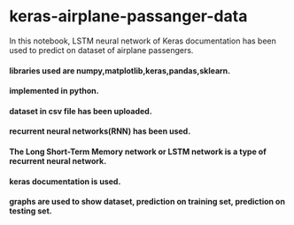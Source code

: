 # keras-airplane-passanger-data
In this notebook, LSTM neural network of Keras documentation has been used to predict on dataset of airplane passengers.
#### libraries used are numpy,matplotlib,keras,pandas,sklearn.
#### implemented in python.
#### dataset in csv file has been uploaded.
#### recurrent neural networks(RNN) has been used. 
#### The Long Short-Term Memory network or LSTM network is a type of recurrent neural network.
#### keras documentation is used.
#### graphs are used to show dataset, prediction on training set, prediction on testing set.
